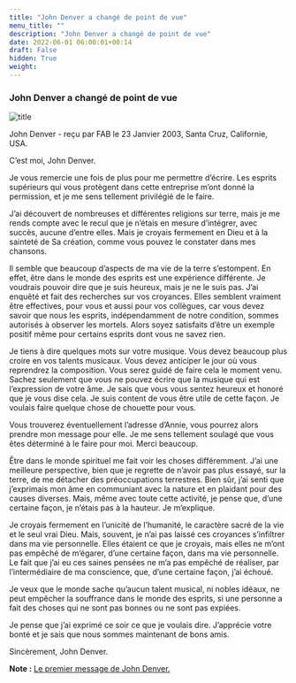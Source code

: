 ```yaml
---
title: "John Denver a changé de point de vue"
menu_title: ""
description: "John Denver a changé de point de vue"
date: 2022-06-01 06:00:01+00:14
draft: False
hidden: True
weight:
---
```

### John Denver a changé de point de vue

![title](/fr-contemporary-messages/fr-contemporary-messages-by-date-order/fr-contemporary-messages-2003/fr-2003-john-denver2.jpg)

John Denver - reçu par FAB le 23 Janvier 2003, Santa Cruz, Californie, USA.

C’est moi, John Denver.

Je vous remercie une fois de plus pour me permettre d’écrire. Les esprits supérieurs qui vous protègent dans cette entreprise m’ont donné la permission, et je me sens tellement privilégié de le faire.

J’ai découvert de nombreuses et différentes religions sur terre, mais je me rends compte avec le recul que je n’étais en mesure d’intégrer, avec succès, aucune d’entre elles. Mais je croyais fermement en Dieu et à la sainteté de Sa création, comme vous pouvez le constater dans mes chansons.

Il semble que beaucoup d’aspects de ma vie de la terre s’estompent. En effet, être dans le monde des esprits est une expérience différente. Je voudrais pouvoir dire que je suis heureux, mais je ne le suis pas. J’ai enquêté et fait des recherches sur vos croyances. Elles semblent vraiment être effectives, pour vous et aussi pour vos collègues, car vous devez savoir que nous les esprits, indépendamment de notre condition, sommes autorisés à observer les mortels. Alors soyez satisfaits d’être un exemple positif même pour certains esprits dont vous ne savez rien.

Je tiens à dire quelques mots sur votre musique. Vous devez beaucoup plus croire en vos talents musicaux. Vous devez anticiper le jour où vous reprendrez la composition. Vous serez guidé de faire cela le moment venu. Sachez seulement que vous ne pouvez écrire que la musique qui est l’expression de votre âme. Je sais que vous vous sentez heureux et honoré que je vous dise cela. Je suis content de vous être utile de cette façon. Je voulais faire quelque chose de chouette pour vous.

Vous trouverez éventuellement l’adresse d’Annie, vous pourrez alors prendre mon message  pour elle. Je me sens tellement soulagé que vous êtes déterminé à le faire pour moi. Merci beaucoup.

Être dans le monde spirituel me fait voir les choses différemment. J’ai une meilleure perspective, bien que je regrette de n’avoir pas plus essayé, sur la terre, de me détacher des préoccupations terrestres. Bien sûr, j’ai senti que j’exprimais mon âme en communiant avec la nature et en plaidant pour des causes diverses. Mais, même avec toute cette activité, je pense que, d’une certaine façon, je n’étais pas à la hauteur. Je m’explique.

Je croyais fermement en l’unicité de l’humanité, le caractère sacré de la vie et le seul vrai Dieu. Mais, souvent, je n’ai pas laissé ces croyances s’infiltrer dans ma vie personnelle. Elles étaient ce que je croyais, mais elles ne m’ont pas empêché de m’égarer, d’une certaine façon, dans ma vie personnelle. Le fait que j’ai eu ces saines pensées ne m’a pas empêché de réaliser, par l’intermédiaire de ma conscience, que, d’une certaine façon, j’ai échoué.

Je veux que le monde sache qu’aucun talent musical, ni nobles idéaux, ne peut empêcher la souffrance dans le monde des esprits, si une personne a fait des choses qui ne sont pas bonnes ou ne sont pas expiées.

Je pense que j’ai exprimé ce soir ce que je voulais dire. J’apprécie votre bonté et je sais que nous sommes maintenant de bons amis.

Sincèrement, John Denver.

**Note :** [Le premier message de John Denver.](/fr-contemporary-messages/fr-contemporary-messages-by-date-order/fr-contemporary-messages-2003/fr-2003-1-1-1-fab-john-denver/)
